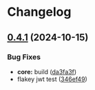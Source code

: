 # Changelog

## [0.4.1](https://github.com/kittynode/kittynode/compare/kittynode-core-v0.4.0...kittynode-core-v0.4.1) (2024-10-15)


### Bug Fixes

* **core:** build ([da3fa3f](https://github.com/kittynode/kittynode/commit/da3fa3f6803c84d6dacdfa49cb37831e46bf4d82))
* flakey jwt test ([346ef49](https://github.com/kittynode/kittynode/commit/346ef4989c266db628e41409bbab07344b9557dc))
